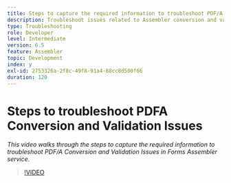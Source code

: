 ```yaml
---
title: Steps to capture the required information to troubleshoot PDF/A issues
description: Troubleshoot issues related to Assembler conversion and validation
type: Troubleshooting
role: Developer
level: Intermediate
version: 6.5
feature: Assembler
topic: Development
index: y
exl-id: 2753326a-2f8c-49f8-91a4-88cc8d500f66
duration: 120
---
```

# Steps to troubleshoot PDFA Conversion and Validation Issues 

*This video walks through the steps to capture the required information to troubleshoot PDF/A Conversion and Validation Issues in Forms Assembler service.*

>[!VIDEO](https://video.tv.adobe.com/v/335518?quality=12&learn=on)

